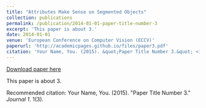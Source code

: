 ```yaml
---
title: "Attributes Make Sense on Segmented Objects"
collection: publications
permalink: /publication/2014-01-01-paper-title-number-3
excerpt: 'This paper is about 3.'
date: 2014-01-01
venue: 'European Conference on Computer Vision (ECCV)'
paperurl: 'http://academicpages.github.io/files/paper3.pdf'
citation: 'Your Name, You. (2015). &quot;Paper Title Number 3.&quot; <i>Journal 1</i>. 1(3).'
---
```


<a href='http://academicpages.github.io/files/paper3.pdf'>Download paper here</a>

This paper is about 3.

Recommended citation: Your Name, You. (2015). "Paper Title Number 3." <i>Journal 1</i>. 1(3).